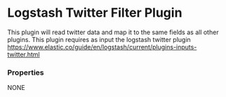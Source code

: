 # Logstash Twitter Filter Plugin

This plugin will read twitter data and map it to the same fields as all other plugins.
This plugin requires as input the logstash twitter plugin
https://www.elastic.co/guide/en/logstash/current/plugins-inputs-twitter.html

### Properties
NONE
